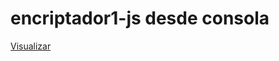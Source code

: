 # encriptador1-js desde consola

<a href="https://mauricioandrespulgarin.github.io/encriptador1-js/">Visualizar
